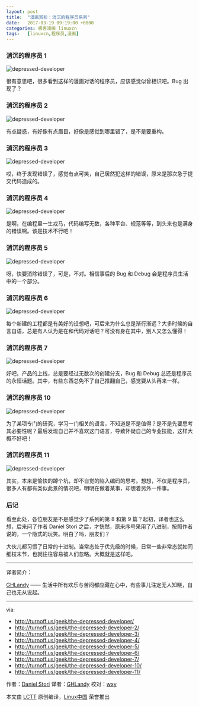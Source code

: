 ```yaml
---
layout: post
title:	"漫画赏析：消沉的程序员系列"
date:	2017-03-19 09:19:00 +0800 
categories:	极客漫画 linuxcn 
tags:	[linuxcn,程序员,漫画]
---
```



### 消沉的程序员 1


![depressed-developer](/Asserts/Images//attachment/album/201703/19/052524yki0zivq50rbvrbo.png)


很有意思吧，很多看到这样的漫画对话的程序员，应该感觉似曾相识吧。Bug 出现了？


### 消沉的程序员 2


![depressed-developer](/Asserts/Images//attachment/album/201703/19/052525l5qo0hip0t0fep0h.png)


有点疑惑，有好像有点眉目，好像是感觉到哪里错了，是不是要重构。


### 消沉的程序员 3


![depressed-developer](/Asserts/Images//attachment/album/201703/19/052526e6lkwgz3lb2odw06.png)


哎，终于发现错误了，感觉有点可笑，自己居然犯这样的错误，原来是那次急于提交代码造成的。


### 消沉的程序员 4


![depressed-developer](/Asserts/Images//attachment/album/201703/19/052528za66x8f5p8sx6sjo.png)


是啊，在编程里一生戎马，代码编写无数，各种平台、规范等等，到头来也是满身的错误啊。该是技术不行吧！


### 消沉的程序员 5


![depressed-developer](/Asserts/Images//attachment/album/201703/19/052529p0p27ton0m9n2693.png)


呀，快要消除错误了，可是，不对。相信事后的 Bug 和 Debug 会是程序员生活中的一个部分。


### 消沉的程序员 6


![depressed-developer](/Asserts/Images//attachment/album/201703/19/052532qfs14j27h7ossss5.png)


每个新建的工程都是有美好的设想吧，可后来为什么总是渐行渐远？大多时候的自言自语，总是有人认为是在和代码对话吧？可没有身在其中，别人又怎么懂得！


### 消沉的程序员 7


![depressed-developer](/Asserts/Images//attachment/album/201703/19/052534dp9p3l0n33znrn5b.png)


好吧，产品的上线，总是要经过无数次的创建分支，Bug 和 Debug 总还是程序员的永恒话题。其中，有些东西总免不了自己推翻自己，感觉要从头再来一样。


### 消沉的程序员 10


![depressed-developer](/Asserts/Images//attachment/album/201703/19/052536bvav5w7wv6raxxvr.png)


为了某项专门的研究，学习一门相关的语言，不知道是不是值得？是不是先要思考其必要性呢？最后发现自己并不喜欢这门语言，导致怀疑自己的专业技能，这样大概不好吧！


### 消沉的程序员 11


![depressed-developer](/Asserts/Images//attachment/album/201703/19/052538bnd3zdln04ubl335.png)


其实，本来是愉快的蹲个坑，却不自觉的陷入编码的思考。想想，不仅是程序员，很多人有都有类似此景的情况吧，明明在做着某事，却想着另外一件事。


### 后记


看至此处，各位朋友是不是感觉少了系列的第 8 和第 9 篇？起初，译者也这么想，后来问了作者 Daniel Stori 之后，才恍然，原来序号采用了八进制，按照作者说的，一个隐式的玩笑。明白了吗，朋友们？


大伙儿都习惯了日常的十进制。当常态处于优先级的时候，日常一些非常态就如同细枝末节，也就往往容易被人们忽略。大概就是这样吧。




---


译者简介：


[GHLandy](http://GHLandy.com) —— 生活中所有欢乐与苦闷都应藏在心中，有些事儿注定无人知晓，自己也无从说起。




---


via:


* <http://turnoff.us/geek/the-depressed-developer/>
* <http://turnoff.us/geek/the-depressed-developer-2/>
* <http://turnoff.us/geek/the-depressed-developer-3/>
* <http://turnoff.us/geek/the-depressed-developer-4/>
* <http://turnoff.us/geek/the-depressed-developer-5/>
* <http://turnoff.us/geek/the-depressed-developer-6/>
* <http://turnoff.us/geek/the-depressed-developer-7/>
* <http://turnoff.us/geek/the-depressed-developer-10/>
* <http://turnoff.us/geek/the-depressed-developer-11/>


作者：[Daniel Stori](http://turnoff.us/about/) 译者：[GHLandy](https://github.com/GHLandy) 校对：[wxy](https://github.com/wxy)


本文由 [LCTT](https://github.com/LCTT/TranslateProject) 原创编译，[Linux中国](https://linux.cn/) 荣誉推出
